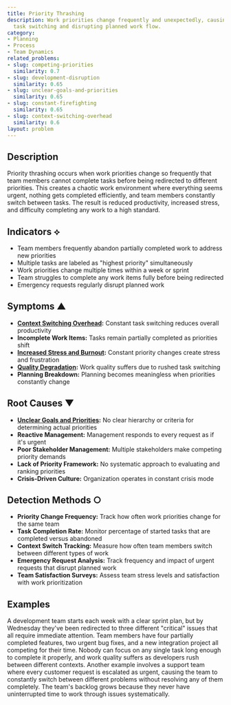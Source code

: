 ```yaml
---
title: Priority Thrashing
description: Work priorities change frequently and unexpectedly, causing constant
  task switching and disrupting planned work flow.
category:
- Planning
- Process
- Team Dynamics
related_problems:
- slug: competing-priorities
  similarity: 0.7
- slug: development-disruption
  similarity: 0.65
- slug: unclear-goals-and-priorities
  similarity: 0.65
- slug: constant-firefighting
  similarity: 0.65
- slug: context-switching-overhead
  similarity: 0.6
layout: problem
---
```


## Description

Priority thrashing occurs when work priorities change so frequently that team members cannot complete tasks before being redirected to different priorities. This creates a chaotic work environment where everything seems urgent, nothing gets completed efficiently, and team members constantly switch between tasks. The result is reduced productivity, increased stress, and difficulty completing any work to a high standard.

## Indicators ⟡

- Team members frequently abandon partially completed work to address new priorities
- Multiple tasks are labeled as "highest priority" simultaneously
- Work priorities change multiple times within a week or sprint
- Team struggles to complete any work items fully before being redirected
- Emergency requests regularly disrupt planned work

## Symptoms ▲

- **[Context Switching Overhead](context-switching-overhead.md):** Constant task switching reduces overall productivity
- **Incomplete Work Items:** Tasks remain partially completed as priorities shift
- **[Increased Stress and Burnout](increased-stress-and-burnout.md):** Constant priority changes create stress and frustration
- **[Quality Degradation](quality-degradation.md):** Work quality suffers due to rushed task switching
- **Planning Breakdown:** Planning becomes meaningless when priorities constantly change

## Root Causes ▼

- **[Unclear Goals and Priorities](unclear-goals-and-priorities.md):** No clear hierarchy or criteria for determining actual priorities
- **Reactive Management:** Management responds to every request as if it's urgent
- **Poor Stakeholder Management:** Multiple stakeholders make competing priority demands
- **Lack of Priority Framework:** No systematic approach to evaluating and ranking priorities
- **Crisis-Driven Culture:** Organization operates in constant crisis mode

## Detection Methods ○

- **Priority Change Frequency:** Track how often work priorities change for the same team
- **Task Completion Rate:** Monitor percentage of started tasks that are completed versus abandoned
- **Context Switch Tracking:** Measure how often team members switch between different types of work
- **Emergency Request Analysis:** Track frequency and impact of urgent requests that disrupt planned work
- **Team Satisfaction Surveys:** Assess team stress levels and satisfaction with work prioritization

## Examples

A development team starts each week with a clear sprint plan, but by Wednesday they've been redirected to three different "critical" issues that all require immediate attention. Team members have four partially completed features, two urgent bug fixes, and a new integration project all competing for their time. Nobody can focus on any single task long enough to complete it properly, and work quality suffers as developers rush between different contexts. Another example involves a support team where every customer request is escalated as urgent, causing the team to constantly switch between different problems without resolving any of them completely. The team's backlog grows because they never have uninterrupted time to work through issues systematically.
